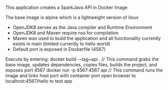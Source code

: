 This application creates a SparkJava API in Docker Image

The base image is alpine which is a lightweight version of linux
 - OpenJDK8 serves as the Java compiler and Runtime Environment
 - OpenJDK8 and Maven require nss for compilation
 - Maven was used to build the application and all functionality currently exists in main (limited currently to hello world)
 - Default port is exposed in Dockerfile (4567)

Execute by entering:
docker build --tag=api .
// This command grabs the base image, updates dependencies, copies files, builds the project, and exposes port 4567
docker run -p 4567:4567 api 
// This command runs the image and links host port with container port
open browser to localhost:4567/hello to test app


